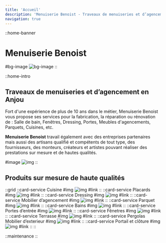 ```yaml
---
title: 'Accueil'
description: 'Menuiserie Benoist - Traveaux de menuiseries et d’agencement en Anjou'
navigation: true
---
```


::home-banner
# Menuiserie Benoist

#bg-image
![bg-image](/img/home/bg-img.png)
::

::home-intro
## Traveaux de menuiseries et d’agencement en Anjou

Fort d'une expérience de plus de 10 ans dans le métier, Menuiserie Benoist vous propose ses services pour la fabrication, la réparation ou rénovation de : Salle de bain, Fenêtres, Dressing, Portes, Meubles d'agencements, Parquets, Cuisines, etc.

**Menuiserie Benoist** travail également avec des entreprises partenaires mais aussi des artisans qualifié et compétents de tout type, des fournisseurs, des monteurs, créateurs et artistes pouvant réaliser des prestations sur mesure et de hautes qualités. 

#image
![img](/img/home/groupe.png)
::

## Produits sur mesure de haute qualités

::grid
  ::card-service
    Cuisine
  #img
    ![img](/img/home/cards/cuisine.png)
  #link
    [](/services/cuisine)
  ::
  ::card-service
    Placards
  #img
    ![img](/img/home/cards/placards.png)
  #link
    [](/services/placards)
  ::
  ::card-service
    Dressing
  #img
    ![img](/img/home/cards/dressing.png)
  #link
    [](/services/dressing)
  ::
  ::card-service
    Mobilier d’agencement
  #img
    ![img](/img/home/cards/mobilierdagencement.png)
  #link
    [](/services/mobilier-d-agencement)
  ::
  ::card-service
    Parquet
  #img
    ![img](/img/home/cards/parquet.png)
  #link
    [](/services/parquet)
  ::
  ::card-service
    Bains
  #img
    ![img](/img/home/cards/bain.png)
  #link
    [](/services/bains)
  ::
  ::card-service
    Portes d’entrée
  #img
    ![img](/img/home/cards/porte.png)
  #link
    [](/services/portes-d-entree)
  ::
  ::card-service
    Fênetres
  #img
    ![img](/img/home/cards/fenetre.png)
  #link
    [](/services/fenetres)
  ::
  ::card-service
    Terrasse
  #img
    ![img](/img/home/cards/terasse.png)
  #link
    [](/services/terrasse)
  ::
  ::card-service
    Pergolas Mobilier d’exterieur
  #img
    ![img](/img/home/cards/pergola.png)
  #link
    [](/services/pergolas-mobilier-d-exterieur)
  ::
  ::card-service
    Portail et clôture
  #img
    ![img](/img/home/cards/portail.png)
  #link
    [](/services/portail-et-cloture)
  ::
::

::maintenance
::
